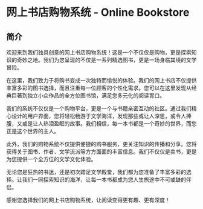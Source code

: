 # 网上书店购物系统 - Online Bookstore

## 简介

欢迎来到我们独具创意的网上书店购物系统！这是一个不仅仅是购物，更是探索知识的奇妙之地。我们为您呈现的不仅是一系列精选图书，更是一场身临其境的文学冒险。

在这里，我们致力于将购书变成一次独特而愉悦的体验。我们的网上书店不仅提供丰富多彩的图书选择，而且注重每一位顾客的个性化需求。您可以在这里发现从经典巨著到独立小众作品的全方位图书馆，满足您多元化的阅读胃口。

我们的系统不仅仅是一个购物平台，更是一个与书籍亲密互动的社区。通过我们精心设计的用户界面，您将轻松畅游于文学海洋，发现那些或让人深思，或令人捧腹，又或是让人热泪盈眶的故事。我们相信，每一本书都是一个奇妙的世界，而您正是这个世界的主人。

此外，我们的购物系统不仅提供便捷的购书服务，更关注知识的传播和分享。您将获得关于图书、作者、文学流派等方方面面的丰富信息。我们不仅仅是卖书，更是为您提供一个全方位的文学文化体验。

无论您是狂热的书迷，还是初次踏足文学殿堂，我们都为您准备了丰富多彩的选择。让我们一同探索知识的海洋，让每一本书都成为您人生旅途中不可或缺的伴侣。

感谢您选择我们的网上书店购物系统，让阅读变得更有趣、更有深度！
